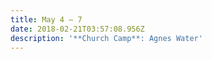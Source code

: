 ```yaml
---
title: May 4 — 7
date: 2018-02-21T03:57:08.956Z
description: '**Church Camp**: Agnes Water'
---
```


